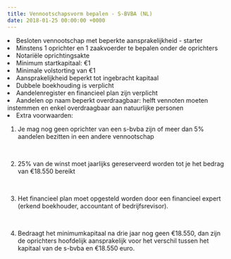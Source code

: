 ```yaml
---
title: Vennootschapsvorm bepalen - S-BVBA (NL)
date: 2018-01-25 00:00:00 +0000
---
```

<li>Besloten vennootschap met beperkte aansprakelijkheid - starter</li>

<li>Minstens 1 oprichter en 1 zaakvoerder te bepalen onder de oprichters</li>

<li>Notariële oprichtingsakte</li>

<li>Minimum startkapitaal: €1</li>

<li>Minimale volstorting van €1</li>

<li>Aansprakelijkheid beperkt tot ingebracht kapitaal</li>

<li>Dubbele boekhouding is verplicht</li>

<li>Aandelenregister en financieel plan zijn verplicht</li>

<li>Aandelen op naam beperkt overdraagbaar: helft vennoten moeten instemmen en enkel overdraagbaar aan natuurlijke personen</li>

<li> Extra voorwaarden:

<br>

1. Je mag nog geen oprichter van een s-bvba zijn of meer dan 5% aandelen bezitten in een andere vennootschap

   <br>
2. 25% van de winst moet jaarlijks gereserveerd worden tot je het bedrag van €18.550 bereikt

   <br>
3. Het financieel plan moet opgesteld worden door een financieel expert (erkend boekhouder, accountant of bedrijfsrevisor).

   <br>
4. Bedraagt het minimumkapitaal na drie jaar nog geen €18.550, dan zijn de oprichters hoofdelijk aansprakelijk voor het verschil tussen het kapitaal van de s-bvba en €18.550 euro.</li>